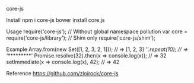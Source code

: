 core-js

Install
	npm i core-js
	bower install core.js

Usage
	require('core-js');
	// Without global namespace pollution
	var core = require('core-js/library');
	// Shim only
	require('core-js/shim');

Example
	Array.from(new Set([1, 2, 3, 2, 1]));          // => [1, 2, 3]
	'*'.repeat(10);                                // => '**********'
	Promise.resolve(32).then(x => console.log(x)); // => 32
	setImmediate(x => console.log(x), 42);         // => 42
	
Reference
https://github.com/zloirock/core-js